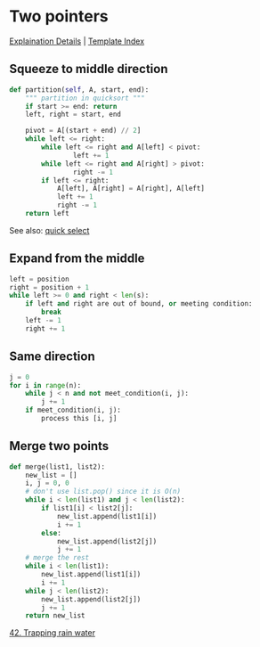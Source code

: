 # Two pointers

[Explaination Details](./summary.md) | [Template Index](../template_list.md)

## Squeeze to middle direction

```python
def partition(self, A, start, end):
    """ partition in quicksort """
    if start >= end: return
    left, right = start, end

    pivot = A[(start + end) // 2]
    while left <= right:
        while left <= right and A[left] < pivot:
                left += 1
        while left <= right and A[right] > pivot:
                right -= 1
        if left <= right: 
            A[left], A[right] = A[right], A[left]
            left += 1
            right -= 1
    return left
```

See also: [quick select](./sort/quickselect.py)

## Expand from the middle

```python
left = position
right = position + 1
while left >= 0 and right < len(s):
    if left and right are out of bound, or meeting condition:
        break
    left -= 1
    right += 1
```

## Same direction

```python
j = 0
for i in range(n):
    while j < n and not meet_condition(i, j):
        j += 1
    if meet_condition(i, j):
        process this [i, j]
```

## Merge two points

```python
def merge(list1, list2):
    new_list = []
    i, j = 0, 0
    # don't use list.pop() since it is O(n)
    while i < len(list1) and j < len(list2):
        if list1[i] < list2[j]:
            new_list.append(list1[i])
            i += 1
        else:
            new_list.append(list2[j])
            j += 1
    # merge the rest
    while i < len(list1):
        new_list.append(list1[i])
        i += 1
    while j < len(list2):
        new_list.append(list2[j])
        j += 1
    return new_list
```

[42. Trapping rain water](./leetcode/42-trapping-rain-water/solution_two_ptr.py)
